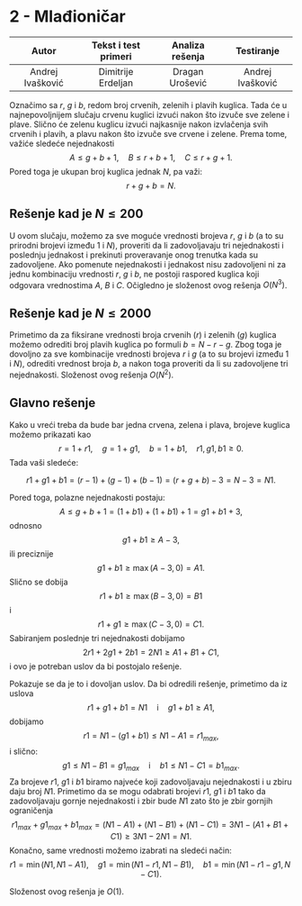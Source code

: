 # 2 - Mlađioničar

| Autor | Tekst i test primeri | Analiza rеšenja | Testiranje |
|:-:|:-:|:-:|:-:|
| Andrej Ivašković | Dimitrije Erdeljan | Dragan Urošević | Andrej Ivašković |

Označimo sa $r$, $g$ i $b$, redom broj crvenih, zelenih i plavih kuglica. Tada će u najnepovoljnijem slučaju crvenu kuglici izvući nakon što izvuče sve zelene i plave. Slično će zelenu kuglicu izvući najkasnije nakon izvlačenja svih crvenih i plavih, a plavu nakon što izvuče sve crvene i zelene. Prema tome, važiće sledeće nejednakosti
$$
A \leq g+b+1,\quad B \leq r+b+1, \quad C \leq r+g+1.
$$
Pored toga je ukupan broj kuglica jednak $N$, pa važi:
$$
r+g+b = N.
$$

## Rešenje kad je $N \leq 200$

U ovom slučaju, možemo za sve moguće vrednosti brojeva $r$, $g$ i $b$ (a to su prirodni brojevi između $1$ i $N$), proveriti da li zadovoljavaju tri nejednakosti i poslednju jednakost i prekinuti proveravanje onog trenutka kada su zadovoljene. Ako pomenute nejednakosti i jednakost nisu zadovoljeni ni za jednu kombinaciju vrednosti $r$, $g$ i $b$, ne postoji raspored kuglica koji odgovara vrednostima $A$, $B$ i $C$. Očigledno je složenost ovog rešenja $O(N^3)$. 

## Rešenje kad je $N \leq 2000$

Primetimo da za fiksirane vrednosti broja crvenih ($r$) i zelenih ($g$) kuglica možemo odrediti broj plavih kuglica po formuli $b=N-r-g$. Zbog toga je dovoljno za sve kombinacije vrednosti brojeva $r$ i $g$ (a to su brojevi između $1$ i $N$), odrediti vrednost broja $b$, a nakon toga proveriti da li su zadovoljene tri nejednakosti. 
Složenost ovog rešenja $O(N^2)$.

## Glavno rešenje

Kako u vreći treba da bude bar jedna crvena, zelena i plava, brojeve kuglica možemo prikazati kao
$$
r = 1 + r1,\quad g = 1+g1, \quad b = 1+b1,\quad r1,g1,b1\geq 0.
$$
Tada vaši sledeće:

$$
r1+g1+b1 = (r-1) + (g-1) + (b-1) = (r+g+b)-3 = N-3 = N1.
$$

Pored toga, polazne nejednakosti postaju:
$$
A\leq g+b+1 = (1+b1)+(1+b1)+1 = g1+b1+3,
$$
odnosno
$$
g1+b1 \geq A-3,
$$
ili preciznije
$$
g1+b1 \geq \max(A-3,0) = A1.
$$
Slično se dobija
$$
r1+b1 \geq \max(B-3,0)=B1
$$
i
$$
r1+g1 \geq \max(C-3,0) = C1.
$$
Sabiranjem poslednje tri nejednakosti dobijamo
$$
2r1+2g1+2b1=2N1\geq A1+B1+C1,
$$
i ovo je potreban uslov da bi postojalo rešenje.

Pokazuje se da je to i dovoljan uslov. Da bi odredili rešenje, primetimo da iz uslova
$$
r1+g1+b1 = N1\quad\text{i}\quad g1+b1\geq A1,
$$
dobijamo
$$
r1 = N1-(g1+b1) \leq N1-A1 = r1_{max},
$$
i slično:
$$
g1 \leq N1-B1= g1_{max}\quad\text{i}\quad b1 \leq N1-C1=b1_{max}.
$$
Za brojeve $r1$, $g1$ i $b1$ biramo najveće koji zadovoljavaju nejednakosti i u zbiru daju broj $N1$.
Primetimo da se mogu odabrati brojevi $r1$, $g1$ i $b1$ tako da zadovoljavaju gornje nejednakosti i zbir bude $N1$ zato što je zbir gornjih ograničenja 
$$
r1_{max}+g1_{max}+b1_{max} = (N1-A1)+(N1-B1)+(N1-C1) = 3N1 - (A1+B1+C1) \geq 3N1 - 2N1 = N1.
$$
Konačno, same vrednosti možemo izabrati na sledeći način:
$$
r1 = \min(N1,N1-A1),\quad
g1 = \min(N1-r1, N1-B1),\quad
b1=\min(N1-r1-g1,N-C1).
$$

Složenost ovog rešenja je $O(1)$.




